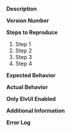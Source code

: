 <!--- Provide a general summary of the issue in the Title above -->

**Description**
<!--- Please give a short description of the issue here -->


**Version Number**
<!--- Provide the version number here (the actual number, do not say "latest") -->


**Steps to Reproduce**
<!--- Provide all the steps necessary to reproduce the problem -->
1. Step 1
2. Step 2
3. Step 3
4. Step 4


**Expected Behavior**
<!--- Tell us what should happen -->


**Actual Behavior**
<!--- Tell us what happens instead -->


**Only ElvUI Enabled**
<!--- Please provide information about whether or not you can reproduce it -->
<!--- when ElvUI is the only addon enabled -->


**Additional Information**
<!--- Please provide any additional information here -->


**Error Log**
<!--- If you received an error then please post it in the empty space below, -->
<!--- so that the error is wrapped in the 3 backquotes (before and after) -->
```

```